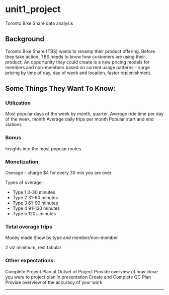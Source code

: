 # unit1_project
Toronto Bike Share data analysis

## Background

Toronto Bike Share (TBS) wants to revamp their product offering. Before they take action, TBS needs to know how customers are using their product. An opportunity they could create is a new pricing models for members and non-members based on current usage patterns - surge pricing by time of day, day of week and location, faster replenishment. 

## Some Things They Want To Know:

### Utilization
Most popular days of the week by month, quarter.
Average ride time per day of the week, month
Average daily trips per month
Popular start and end stations

### Bonus
Insights into the most popular routes

### Monetization
Overage - charge $4 for every 30 min you are over 

Types of overage: 
* Type 1  0-30 minutes
* Type 2  31-60 minutes
* Type 3  61-90 minutes
* Type 4  91-120 minutes
* Type 5 120+ minutes
    
    
### Total overage trips
Money made 
Show by type and member/non-member


2 viz minimum, rest tabular

### Other expectations:
Complete Project Plan at Outset of Project 
Provide overview of how close you were to project plan in presentation
Create and Complete QC Plan 
Provide overview of the accuracy of your work
********************************************************************************
